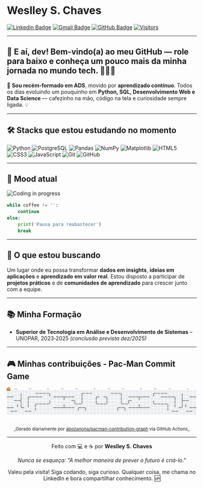 # Weslley S. Chaves

[![Linkedin Badge](https://img.shields.io/badge/-Weslley%20S.%20Chaves-0073b1?style=flat-square\&logo=Linkedin\&logoColor=white)](https://www.linkedin.com/in/weslley-s-chaves-789890228)
[![Gmail Badge](https://img.shields.io/badge/-weslleysantoschaves@gmail.com-c14438?style=flat-square\&logo=Gmail\&logoColor=white)](mailto:weslleysantoschaves@gmail.com)
[![GitHub Badge](https://img.shields.io/badge/-Weslley%20S.%20Chaves-000000?style=flat-square\&logo=Github\&logoColor=white)](https://github.com/Weslley-Chaves)
[![Visitors](https://komarev.com/ghpvc/?username=Weslley-Chaves\&style=flat-square)](https://github.com/Weslley-Chaves)

---

## 👋 E aí, dev! Bem-vindo(a) ao meu GitHub — role para baixo e conheça um pouco mais da minha jornada no mundo tech. 👨🏻‍💻

🚀 **Sou recém‑formado em ADS**, movido por **aprendizado contínuo**. Todos os dias evoluindo um pouquinho em **Python, SQL, Desenvolvimento Web e Data Science** — cafezinho na mão, código na tela e curiosidade sempre ligada. 💡

---

## 🛠️ Stacks que estou estudando no momento

![Python](https://img.shields.io/badge/Python-3776AB?style=for-the-badge\&logo=python\&logoColor=white)
![PostgreSQL](https://img.shields.io/badge/PostgreSQL-336791?style=for-the-badge\&logo=postgresql\&logoColor=white)
![Pandas](https://img.shields.io/badge/Pandas-150458?style=for-the-badge\&logo=pandas\&logoColor=white)
![NumPy](https://img.shields.io/badge/NumPy-013243?style=for-the-badge\&logo=numpy\&logoColor=white)
![Matplotlib](https://img.shields.io/badge/Matplotlib-11557C?style=for-the-badge\&logo=matplotlib\&logoColor=white)
![HTML5](https://img.shields.io/badge/HTML5-E34F26?style=for-the-badge\&logo=html5\&logoColor=white)
![CSS3](https://img.shields.io/badge/CSS3-1572B6?style=for-the-badge\&logo=css3\&logoColor=white)
![JavaScript](https://img.shields.io/badge/JavaScript-F7DF1E?style=for-the-badge\&logo=javascript\&logoColor=black)
![Git](https://img.shields.io/badge/Git-F05032?style=for-the-badge\&logo=git\&logoColor=white)
![GitHub](https://img.shields.io/badge/GitHub-181717?style=for-the-badge\&logo=github\&logoColor=white)

---

## 🔄 Mood atual

<img src="https://media.giphy.com/media/qgQUggAC3Pfv687qPC/giphy.gif" width="600" alt="Coding in progress" />

```python
while coffee != '':
    continue
else:
    print('Pausa para reabastecer')
    break
```

---

## 🎯 O que estou buscando

Um lugar onde eu possa transformar **dados em insights**, **ideias em aplicações** e **aprendizado em valor real**. Estou disposto a participar de **projetos práticos** e de **comunidades de aprendizado** para crescer junto com a equipe.

---

## 📚 Minha Formação

* **Superior de Tecnologia em Análise e Desenvolvimento de Sistemas** – UNOPAR, 2023‑2025 *(conclusão prevista dez/2025)*

---

## 🎮 Minhas contribuições - Pac‑Man Commit Game

<picture>
  <source media="(prefers-color-scheme: dark)" srcset="https://raw.githubusercontent.com/Weslley-Chaves/Weslley-Chaves/output/pacman-contribution-graph-dark.svg" />
  <source media="(prefers-color-scheme: light)" srcset="https://raw.githubusercontent.com/Weslley-Chaves/Weslley-Chaves/output/pacman-contribution-graph.svg" />
  <img alt="Pac‑Man contribution graph" src="https://raw.githubusercontent.com/Weslley-Chaves/Weslley-Chaves/output/pacman-contribution-graph.svg" />
</picture>

<p align="center"><sub>_Gerado diariamente por <a href="https://github.com/abozanona/pacman-contribution-graph">abozanona/pacman-contribution-graph</a> via GitHub Actions_</sub></p>

---

<p align="center">Feito com 💻 e ☕ por <strong>Weslley S. Chaves</strong></p>
<p align="center"><em>Nunca se esqueça: "A melhor maneira de prever o futuro é criá-lo."</em></p>
<p align="center">Valeu pela visita! Siga codando, siga curioso. Qualquer coisa, me chama no LinkedIn e bora compartilhar conhecimento. 🆙</p>

